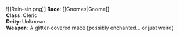 ![[Rein-sin.png]]
**Race**: [[Gnomes|Gnome]]  
**Class**: Cleric  
**Deity**: Unknown   
**Weapon**: A glitter-covered mace (possibly enchanted… or just weird)  